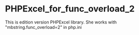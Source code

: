 # PHPExcel_for_func_overload_2
This is edition version PHPExcel library. She works with "mbstring.func_overload=2" in php.ini
